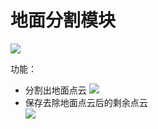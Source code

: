 # 地面分割模块

![][image1]

功能：
* 分割出地面点云
![][image2]
* 保存去除地面点云后的剩余点云  
![][image3]


[//]:#(image)
[image1]:./picture/i2.png
[image2]:./picture/ground.png
[image3]:./picture/segmentation.png